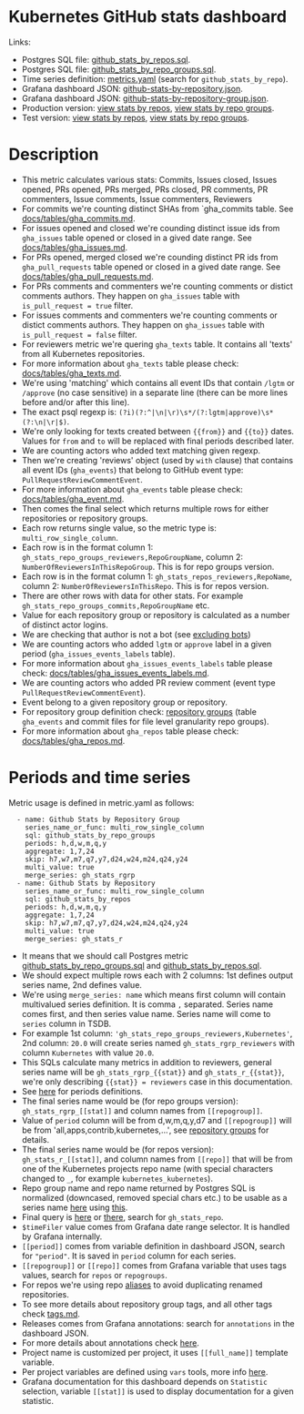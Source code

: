 # Kubernetes GitHub stats dashboard

Links:
- Postgres SQL file: [github_stats_by_repos.sql](https://github.com/cncf/devstats/blob/master/metrics/kubernetes/github_stats_by_repos.sql).
- Postgres SQL file: [github_stats_by_repo_groups.sql](https://github.com/cncf/devstats/blob/master/metrics/kubernetes/github_stats_by_repo_groups.sql).
- Time series definition: [metrics.yaml](https://github.com/cncf/devstats/blob/master/metrics/kubernetes/metrics.yaml) (search for `github_stats_by_repo`).
- Grafana dashboard JSON: [github-stats-by-repository.json](https://github.com/cncf/devstats/blob/master/grafana/dashboards/kubernetes/github-stats-by-repository.json).
- Grafana dashboard JSON: [github-stats-by-repository-group.json](https://github.com/cncf/devstats/blob/master/grafana/dashboards/kubernetes/github-stats-by-repository-group.json).
- Production version: [view stats by repos](https://k8s.devstats.cncf.io/d/49/github-stats-by-repository?orgId=1), [view stats by repo groups](https://k8s.devstats.cncf.io/d/48/github-stats-by-repository-group?orgId=1).
- Test version: [view stats by repos](https://k8s.cncftest.io/d/49/github-stats-by-repository?orgId=1), [view stats by repo groups](https://k8s.cncftest.io/d/48/github-stats-by-repository-group?orgId=1).

# Description

- This metric calculates various stats: Commits, Issues closed, Issues opened, PRs opened, PRs merged, PRs closed, PR comments, PR commenters, Issue comments, Issue commenters, Reviewers
- For commits we're counting distinct SHAs from `gha_commits table. See [docs/tables/gha_commits.md](https://github.com/cncf/devstats/blob/master/docs/tables/gha_commits.md).
- For issues opened and closed we're counding distinct issue ids from `gha_issues` table opened or closed in a gived date range. See [docs/tables/gha_issues.md](https://github.com/cncf/devstats/blob/master/docs/tables/gha_issues.md).
- For PRs opened, merged closed we're counding distinct PR ids from `gha_pull_requests` table opened or closed in a gived date range. See [docs/tables/gha_pull_requests.md](https://github.com/cncf/devstats/blob/master/docs/tables/gha_pull_requests.md).
- For PRs comments and commenters we're counting comments or distict comments authors. They happen on `gha_issues` table with `is_pull_request = true` filter.
- For issues comments and commenters we're counting comments or distict comments authors. They happen on `gha_issues` table with `is_pull_request = false` filter.
- For reviewers metric we're quering `gha_texts` table. It contains all 'texts' from all Kubernetes repositories.
- For more information about `gha_texts` table please check: [docs/tables/gha_texts.md](https://github.com/cncf/devstats/blob/master/docs/tables/gha_texts.md).
- We're using 'matching' which contains all event IDs that contain `/lgtm` or `/approve` (no case sensitive) in a separate line (there can be more lines before and/or after this line).
- The exact psql regexp is: `(?i)(?:^|\n|\r)\s*/(?:lgtm|approve)\s*(?:\n|\r|$)`.
- We're only looking for texts created between `{{from}}` and `{{to}}` dates. Values for `from` and `to` will be replaced with final periods described later.
- We are counting actors who added text matching given regexp.
- Then we're creating 'reviews' object (used by `with` clause) that contains all event IDs (`gha_events`) that belong to GitHub event type: `PullRequestReviewCommentEvent`.
- For more information about `gha_events` table please check: [docs/tables/gha_event.md](https://github.com/cncf/devstats/blob/master/docs/tables/gha_events.md).
- Then comes the final select which returns multiple rows for either repositories or repository groups.
- Each row returns single value, so the metric type is: `multi_row_single_column`.
- Each row is in the format column 1: `gh_stats_repo_groups_reviewers,RepoGroupName`, column 2: `NumberOfReviewersInThisRepoGroup`. This is for repo groups version.
- Each row is in the format column 1: `gh_stats_repos_reviewers,RepoName`, column 2: `NumberOfReviewersInThisRepo`. This is for repos version.
- There are other rows with data for other stats. For example `gh_stats_repo_groups_commits,RepoGroupName` etc.
- Value for each repository group or repository is calculated as a number of distinct actor logins.
- We are checking that author is not a bot (see [excluding bots](https://github.com/cncf/devstats/blob/master/docs/excluding_bots.md))
- We are counting actors who added `lgtm` or `approve` label in a given period (`gha_issues_events_labels` table).
- For more information about `gha_issues_events_labels` table please check: [docs/tables/gha_issues_events_labels.md](https://github.com/cncf/devstats/blob/master/docs/tables/gha_issues_events_labels.md).
- We are counting actors who added PR review comment (event type `PullRequestReviewCommentEvent`).
- Event belong to a given repository group or repository.
- For repository group definition check: [repository groups](https://github.com/cncf/devstats/blob/master/docs/repository_groups.md) (table `gha_events` and commit files for file level granularity repo groups).
- For more information about `gha_repos` table please check: [docs/tables/gha_repos.md](https://github.com/cncf/devstats/blob/master/docs/tables/gha_repos.md).

# Periods and time series

Metric usage is defined in metric.yaml as follows:
```
  - name: Github Stats by Repository Group
    series_name_or_func: multi_row_single_column
    sql: github_stats_by_repo_groups
    periods: h,d,w,m,q,y
    aggregate: 1,7,24
    skip: h7,w7,m7,q7,y7,d24,w24,m24,q24,y24
    multi_value: true
    merge_series: gh_stats_rgrp
  - name: Github Stats by Repository
    series_name_or_func: multi_row_single_column
    sql: github_stats_by_repos
    periods: h,d,w,m,q,y
    aggregate: 1,7,24
    skip: h7,w7,m7,q7,y7,d24,w24,m24,q24,y24
    multi_value: true
    merge_series: gh_stats_r
```
- It means that we should call Postgres metric [github_stats_by_repo_groups.sql](https://github.com/cncf/devstats/blob/master/metrics/kubernetes/github_stats_by_repo_groups.sql) and [github_stats_by_repos.sql](https://github.com/cncf/devstats/blob/master/metrics/kubernetes/github_stats_by_repos.sql).
- We should expect multiple rows each with 2 columns: 1st defines output series name, 2nd defines value.
- We're using `merge_series: name` which means first column will contain multivalued series definition. It is comma `,` separated. Series name comes first, and then series value name. Series name will come to `series` column in TSDB.
- For example 1st column: `'gh_stats_repo_groups_reviewers,Kubernetes'`, 2nd column: `20.0` will create series named `gh_stats_rgrp_reviewers` with column `Kubernetes` with value `20.0`.
- This SQLs calculate many metrics in addition to reviewers, general series name will be `gh_stats_rgrp_{{stat}}` and `gh_stats_r_{{stat}}`, we're only describing `{{stat}} = reviewers` case in this documentation.
- See [here](https://github.com/cncf/devstats/blob/master/docs/periods.md) for periods definitions.
- The final series name would be (for repo groups version): `gh_stats_rgrp_[[stat]]` and column names from `[[repogroup]]`.
- Value of `period` column will be from d,w,m,q,y,d7 and `[[repogroup]]` will be from 'all,apps,contrib,kubernetes,...', see [repository groups](https://github.com/cncf/devstats/blob/master/docs/repository_groups.md) for details.
- The final series name would be (for repos version): `gh_stats_r_[[stat]]`, and column names from `[[repo]]` that will be from one of the Kubernetes projects repo name (with special characters changed to `_`, for example `kubernetes_kubernetes`).
- Repo group name and repo name returned by Postgres SQL is normalized (downcased, removed special chars etc.) to be usable as a series name [here](https://github.com/cncf/devstats/blob/master/cmd/calc_metric/calc_metric.go#L112) using [this](https://github.com/cncf/devstats/blob/master/unicode.go#L23).
- Final query is [here](https://github.com/cncf/devstats/blob/master/grafana/dashboards/kubernetes/github-stats-by-repository.json) or [there](https://github.com/cncf/devstats/blob/master/grafana/dashboards/kubernetes/github-stats-by-repository-group.json), search for `gh_stats_repo`.
- `$timeFiler` value comes from Grafana date range selector. It is handled by Grafana internally.
- `[[period]]` comes from variable definition in dashboard JSON, search for `"period"`. It is saved in `period` column for each series.
- `[[repogroup]]` or `[[repo]]` comes from Grafana variable that uses tags values, search for `repos` or `repogroups`.
- For repos we're using repo [aliases](https://github.com/cncf/devstats/blob/master/docs/repository_aliases.md) to avoid duplicating renamed repositories.
- To see more details about repository group tags, and all other tags check [tags.md](https://github.com/cncf/devstats/blob/master/docs/tags.md).
- Releases comes from Grafana annotations: search for `annotations` in the dashboard JSON.
- For more details about annotations check [here](https://github.com/cncf/devstats/blob/master/docs/annotations.md).
- Project name is customized per project, it uses `[[full_name]]` template variable.
- Per project variables are defined using `vars` tools, more info [here](https://github.com/cncf/devstats/blob/master/docs/vars.md).
- Grafana documentation for this dashboard depends on `Statistic` selection, variable `[[stat]]` is used to display documentation for a given statistic.
